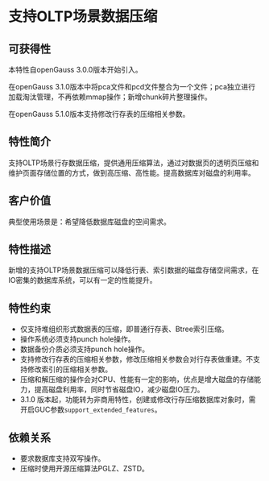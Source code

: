 # 支持OLTP场景数据压缩

## 可获得性<a name="section15406143204715"></a>

本特性自openGauss 3.0.0版本开始引入。

在openGauss 3.1.0版本中将pca文件和pcd文件整合为一个文件；pca独立进行加载淘汰管理，不再依赖mmap操作；新增chunk碎片整理操作。

在openGauss 5.1.0版本支持修改行存表的压缩相关参数。

## 特性简介<a name="section740615433477"></a>

支持OLTP场景行存数据压缩，提供通用压缩算法，通过对数据页的透明页压缩和维护页面存储位置的方式，做到高压缩、高性能。提高数据库对磁盘的利用率。

## 客户价值<a name="section1067215172372"></a>

典型使用场景是：希望降低数据库磁盘的空间需求。

## 特性描述<a name="section1017916314374"></a>

新增的支持OLTP场景数据压缩可以降低行表、索引数据的磁盘存储空间需求，在IO密集的数据库系统，可以有一定的性能提升。

## 特性约束<a name="section1694165712371"></a>

- 仅支持堆组织形式数据表的压缩，即普通行存表、Btree索引压缩。
- 操作系统必须支持punch hole操作。
- 数据备份介质必须支持punch hole操作。
- 支持修改行存表的压缩相关参数，修改压缩相关参数会对行存表做重建。不支持修改索引的压缩相关参数。
- 压缩和解压缩的操作会对CPU、性能有一定的影响，优点是增大磁盘的存储能力，提高磁盘利用率，同时节省磁盘IO，减少磁盘IO压力。
- 3.1.0 版本起，功能转为非商用特性，创建或修改行存压缩数据库对象时，需开启GUC参数`support_extended_features`。

## 依赖关系

- 要求数据库支持双写操作。
- 压缩时使用开源压缩算法PGLZ、ZSTD。

